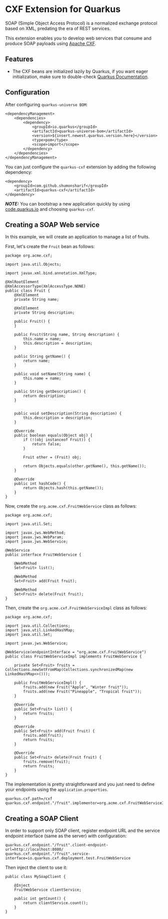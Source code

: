 # CXF Extension for Quarkus

SOAP (Simple Object Access Protocol) is a normalized exchange protocol based on XML, predating the era of REST services.

This extension enables you to develop web services that consume and produce SOAP payloads using [Apache CXF](http://cxf.apache.org/).

## Features
- The CXF beans are initialized lazily by Quarkus, if you want eager initialization, make sure to double-check [Quarkus Documentation](https://quarkus.io/guides/cdi-reference#eager-instantiation-of-beans). 

## Configuration

After configuring `quarkus-universe BOM`:

    <dependencyManagement>
        <dependencies>
            <dependency>
                <groupId>io.quarkus</groupId>
                <artifactId>quarkus-universe-bom</artifactId>
                <version>${insert.newest.quarkus.version.here}</version>
                <type>pom</type>
                <scope>import</scope>
            </dependency>
        </dependencies>
    </dependencyManagement>

You can just configure the `quarkus-cxf` extension by adding the following dependency:

    <dependency>
        <groupId>com.github.shumonsharif</groupId>
        <artifactId>quarkus-cxf</artifactId>
    </dependency>
    
***NOTE:*** You can bootstrap a new application quickly by using [code.quarkus.io](https://code.quarkus.io) and choosing `quarkus-cxf`.


## Creating a SOAP Web service

In this example, we will create an application to manage a list of fruits.

First, let's create the `Fruit` bean as follows:

    package org.acme.cxf;

    import java.util.Objects;

    import javax.xml.bind.annotation.XmlType;

    @XmlRootElement
    @XmlAccessorType(XmlAccessType.NONE)
    public class Fruit {
        @XmlElement
        private String name;

        @XmlElement
        private String description;

        public Fruit() {
        }

        public Fruit(String name, String description) {
            this.name = name;
            this.description = description;
        }

        public String getName() {
            return name;
        }

        public void setName(String name) {
            this.name = name;
        }

        public String getDescription() {
            return description;
        }


        public void setDescription(String description) {
            this.description = description;
        }

        @Override
        public boolean equals(Object obj) {
            if (!(obj instanceof Fruit)) {
                return false;
            }

            Fruit other = (Fruit) obj;

            return Objects.equals(other.getName(), this.getName());
        }

        @Override
        public int hashCode() {
            return Objects.hash(this.getName());
        }
    }

Now, create the `org.acme.cxf.FruitWebService` class as follows:

    package org.acme.cxf;

    import java.util.Set;

    import javax.jws.WebMethod;
    import javax.jws.WebParam;
    import javax.jws.WebService;

    @WebService
    public interface FruitWebService {

        @WebMethod
        Set<Fruit> list();

        @WebMethod
        Set<Fruit> add(Fruit fruit);

        @WebMethod
        Set<Fruit> delete(Fruit fruit);
    }


Then, create the `org.acme.cxf.FruitWebServiceImpl` class as follows:

    package org.acme.cxf;

    import java.util.Collections;
    import java.util.LinkedHashMap;
    import java.util.Set;

    import javax.jws.WebService;

    @WebService(endpointInterface = "org.acme.cxf.FruitWebService")
    public class FruitWebServiceImpl implements FruitWebService {

        private Set<Fruit> fruits = Collections.newSetFromMap(Collections.synchronizedMap(new LinkedHashMap<>()));

        public FruitWebServiceImpl() {
            fruits.add(new Fruit("Apple", "Winter fruit"));
            fruits.add(new Fruit("Pineapple", "Tropical fruit"));
        }

        @Override
        public Set<Fruit> list() {
            return fruits;
        }

        @Override
        public Set<Fruit> add(Fruit fruit) {
            fruits.add(fruit);
            return fruits;
        }

        @Override
        public Set<Fruit> delete(Fruit fruit) {
            fruits.remove(fruit);
            return fruits;
        }
    }

The implementation is pretty straightforward and you just need to define your endpoints using the `application.properties`.

    quarkus.cxf.path=/cxf
    quarkus.cxf.endpoint."/fruit".implementor=org.acme.cxf.FruitWebServiceImpl

## Creating a SOAP Client

In order to support only SOAP client, register endpoint URL and the service endpoint interface (same as the server) with configuration:

    quarkus.cxf.endpoint."/fruit".client-endpoint-url=http://localhost:8080/
    quarkus.cxf.endpoint."/fruit".service-interface=io.quarkus.cxf.deployment.test.FruitWebService

Then inject the client to use it:

    public class MySoapClient {

        @Inject
        FruitWebService clientService;

        public int getCount() {
            return clientService.count();
        }
    }


